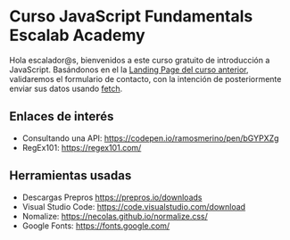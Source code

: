 # Curso JavaScript Fundamentals Escalab Academy
Hola escalador@s, bienvenidos a este curso gratuito de introducción a JavaScript.
Basándonos en el la [Landing Page del curso anterior](https://github.com/grafiaviles/curso-desarrollo-web-desde-cero-html-css-prepros-escalab-academy), validaremos el formulario de contacto, con la intención de posteriormente enviar sus datos usando [fetch](https://developer.mozilla.org/es/docs/Web/API/Fetch_API/Using_Fetch).

## Enlaces de interés
+ Consultando una API: https://codepen.io/ramosmerino/pen/bGYPXZg
+ RegEx101: https://regex101.com/

## Herramientas usadas
+ Descargas Prepros https://prepros.io/downloads 
+ Visual Studio Code: https://code.visualstudio.com/download
+ Nomalize: https://necolas.github.io/normalize.css/
+ Google Fonts: https://fonts.google.com/
